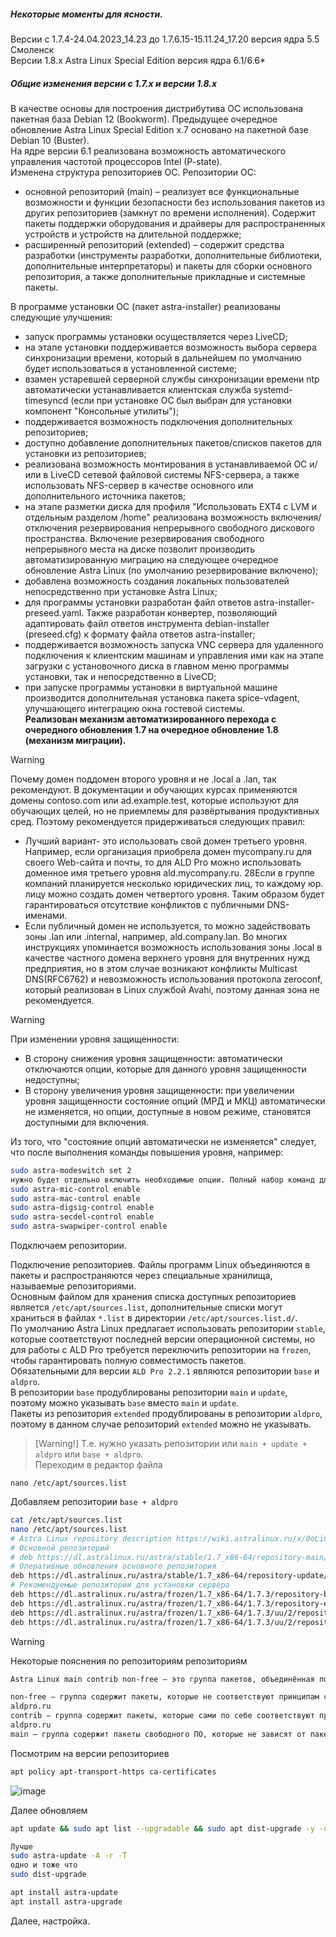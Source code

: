 ##### Некоторые моменты для ясности.

Версии с 1.7.4-24.04.2023_14.23 до 1.7.6.15-15.11.24_17.20 версия ядра 5.5 Смоленск <br>
Версии 1.8.х	Astra Linux Special Edition	версия ядра 6.1/6.6*

##### Общие изменения версии с 1.7.x и версии 1.8.x<br>
В качестве основы для построения дистрибутива ОС использована пакетная база Debian 12 (Bookworm). Предыдущее очередное обновление Astra Linux Special Edition x.7 основано на пакетной базе Debian 10 (Buster).<br>
На ядре версии 6.1 реализована возможность автоматического управления частотой процессоров Intel (P-state).<br>
Изменена структура репозиториев ОС. Репозитории ОС:<br>
- основной репозиторий (main) – реализует все функциональные возможности и функции безопасности без использования пакетов из других репозиториев (замкнут по времени исполнения). Содержит пакеты поддержки оборудования и драйверы для распространенных устройств и устройств на длительной поддержке;
- расширенный репозиторий (extended) – содержит средства разработки (инструменты разработки, дополнительные библиотеки, дополнительные интерпретаторы) и пакеты для сборки основного репозитория, а также дополнительные прикладные и системные пакеты.<br>

В программе установки ОС (пакет astra-installer) реализованы следующие улучшения:
- запуск программы установки осуществляется через LiveCD;
- на этапе установки поддерживается возможность выбора сервера синхронизации времени, который в дальнейшем по умолчанию будет использоваться в установленной системе;
- взамен устаревшей серверной службы синхронизации времени ntp автоматически устанавливается клиентская служба  systemd-timesyncd (если при установке ОС был выбран для установки компонент "Консольные утилиты");
- поддерживается возможность подключения дополнительных репозиториев;
- доступно добавление дополнительных пакетов/списков пакетов для установки из репозиториев;
- реализована возможность монтирования в устанавливаемой ОС и/или в LiveCD сетевой файловой системы NFS-сервера, а также использовать NFS-сервер в качестве основного или дополнительного источника пакетов;
- на этапе разметки диска для профиля "Использовать EXT4 с LVM и отдельным разделом /home" реализована возможность включения/отключения резервирования непрерывного свободного дискового пространства. Включение резервирования свободного непрерывного места на диске позволит производить автоматизированную миграцию на следующее очередное обновление Astra Linux (по умолчанию резервирование включено);
- добавлена возможность создания локальных пользователей непосредственно при установке Astra Linux;
- для программы установки разработан файл ответов astra-installer-preseed.yaml. Также разработан конвертер, позволяющий адаптировать файл ответов инструмента debian-installer (preseed.cfg) к формату файла ответов astra-installer;
- поддерживается возможность запуска VNC сервера для удаленного подключения к клиентским машинам и управления ими как на этапе загрузки с установочного диска в главном меню программы установки, так и непосредственно в LiveCD;
- при запуске программы установки в виртуальной машине производится дополнительная установка пакета spice-vdagent, улучшающего интеграцию окна гостевой системы.<br>
**Реализован механизм автоматизированного перехода с очередного обновления 1.7 на очередное обновление 1.8 (механизм миграции).**

>[!Warning]
>Почему домен поддомен второго уровня и не .local а .lan, так рекомендуют. 
В документации и обучающих курсах применяются домены contoso.com или ad.example.test, которые используют для обучающих целей, но не приемлемы для развёртывания продуктивных сред. 
Поэтому рекомендуется придерживаться следующих правил: 
- Лучший вариант- это использовать свой домен третьего уровня. Например, если организация приобрела домен mycompany.ru для своего Web-сайта и почты, то для ALD Pro можно использовать доменное имя третьего уровня ald.mycompany.ru. 28Если в группе компаний планируется несколько юридических лиц, то каждому юр. лицу можно создать домен четвертого уровня. 
Таким образом будет гарантироваться отсутствие конфликтов с публичными DNS-именами.
- Если публичный домен не используется, то можно задействовать зоны .lan или .internal, например, ald.company.lan. Во многих инструкциях упоминается возможность использования зоны .local в качестве частного домена верхнего уровня для внутренних нужд предприятия, но в этом случае возникают конфликты Multicast DNS(RFC6762) и невозможность использования протокола zeroconf, который реализован в Linux службой Avahi, поэтому данная зона не рекомендуется.

>[!Warning]
>При изменении уровня защищенности:
- В сторону снижения уровня защищенности: автоматически отключаются опции, которые для данного уровня защищенности недоступны;
- В сторону увеличения уровня защищенности: при увеличении уровня защищенности состояние опций (МРД и МКЦ) автоматически не изменяется, но опции, доступные в новом режиме, становятся доступными для включения.

Из того, что "состояние опций автоматически не изменяется"  следует, что после выполнения команды повышения уровня, например: 
```bash
sudo astra-modeswitch set 2
нужно будет отдельно включить необходимые опции. Полный набор команд для включения всех опций:
sudo astra-mic-control enable
sudo astra-mac-control enable
sudo astra-digsig-control enable
sudo astra-secdel-control enable
sudo astra-swapwiper-control enable
```



Подключаем репозитории.

Подключение репозиториев. Файлы программ Linux объединяются в пакеты и распространяются через специальные хранилища, называемые репозиториями.<br> 
Основным файлом для хранения списка доступных репозиториев является ``/etc/apt/sources.list``, дополнительные списки могут храниться в файлах ``*.list`` в директории ``/etc/apt/sources.list.d/``.<br> 
По умолчанию Astra Linux предлагает использовать репозитории ``stable``, которые соответствуют последней версии операционной системы, но для работы с ALD Pro требуется переключить репозитории на ``frozen``, чтобы гарантировать полную совместимость пакетов.<br> 
Обязательными для версии ``ALD Pro 2.2.1`` являются репозитории ``base`` и ``aldpro``.<br> 
В репозитории ``base`` продублированы репозитории ``main`` и ``update``, поэтому можно указывать ``base`` вместо ``main`` и ``update``.<br> 
Пакеты из репозитория ``extended`` продублированы в репозитории ``aldpro``, поэтому в данном случае репозиторий ``extended`` можно не указывать. <br>
>[Warning!]
>Т.е. нужно указать репозитории или ``main + update + aldpro`` или ``base + aldpro``.<br>
Переходим в редактор файла

``nano /etc/apt/sources.list``

Добавляем репозитории ``base + aldpro``
```bash
cat /etc/apt/sources.list
nano /etc/apt/sources.list
# Astra Linux repository description https://wiki.astralinux.ru/x/0oLiC
# Основной репозиторий
# deb https://dl.astralinux.ru/astra/stable/1.7_x86-64/repository-main/     1.7_x86-64 main contrib non-free
# Оперативные обновления основного репозитория
deb https://dl.astralinux.ru/astra/stable/1.7_x86-64/repository-update/   1.7_x86-64 main contrib non-free
# Рекомендуемые репозитории для установки сервера
deb https://dl.astralinux.ru/astra/frozen/1.7_x86-64/1.7.3/repository-base/          1.7_x86-64 main contrib non-free
deb https://dl.astralinux.ru/astra/frozen/1.7_x86-64/1.7.3/repository-extended/      1.7_x86-64 main contrib non-free
deb https://dl.astralinux.ru/astra/frozen/1.7_x86-64/1.7.3/uu/2/repository-base/     1.7_x86-64 main contrib non-free
deb https://dl.astralinux.ru/astra/frozen/1.7_x86-64/1.7.3/uu/2/repository-extended/ 1.7_x86-64 main contrib non-free
```
>[!Warning]
>Некоторые пояснения по репозиториям репозиториям
```bash
Astra Linux main contrib non-free — это группа пакетов, объединённая по условиям использования:

non-free — группа содержит пакеты, которые не соответствуют принципам свободного ПО, имеют патенты или другие юридические ограничения; 
aldpro.ru
contrib — группа содержит пакеты, которые сами по себе соответствуют принципам свободного ПО, но зависят от пакетов из группы «non-free» (то есть не могут без них работать); 
aldpro.ru
main — группа содержит пакеты свободного ПО, которые не зависят от пакетов из групп «contrib» и «non-free». 
```
Посмотрим на версии репозиториев
```bash
apt policy apt-transport-https ca-certificates 
```
![image](https://github.com/user-attachments/assets/1e243c26-a050-400d-a168-748549607a79)

Далее обновляем
```bash
apt update && sudo apt list --upgradable && sudo apt dist-upgrade -y -o Dpkg::Options::=--force-confnew

Лучше
sudo astra-update -A -r -T
одно и тоже что
sudo dist-upgrade

apt install astra-update
apt install astra-upgrade
```
Далее, настройка.
